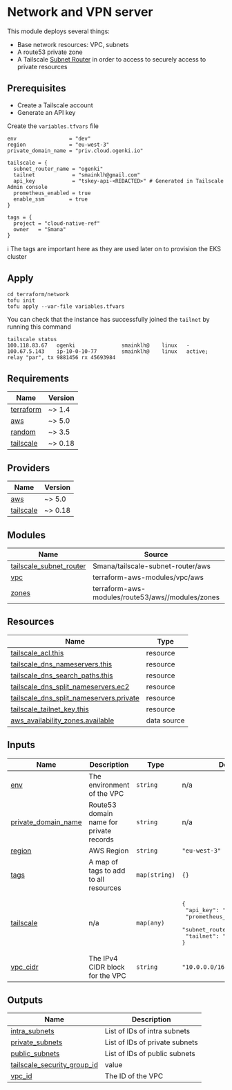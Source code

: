 # Network and VPN server

This module deploys several things:

* Base network resources: VPC, subnets
* A route53 private zone
* A Tailscale [Subnet Router](https://tailscale.com/kb/1019/subnets) in order to access to securely access to private resources

## Prerequisites

* Create a Tailscale account
* Generate an API key

Create the `variables.tfvars` file

```hcl
env                 = "dev"
region              = "eu-west-3"
private_domain_name = "priv.cloud.ogenki.io"

tailscale = {
  subnet_router_name = "ogenki"
  tailnet            = "smainklh@gmail.com"
  api_key            = "tskey-api-<REDACTED>" # Generated in Tailscale Admin console
  prometheus_enabled = true
  enable_ssm        = true
}

tags = {
  project = "cloud-native-ref"
  owner   = "Smana"
}

```

ℹ️ The tags are important here as they are used later on to provision the EKS cluster

## Apply

```console
cd terraform/network
tofu init
tofu apply --var-file variables.tfvars
```

You can check that the instance has successfully joined the `tailnet` by running this command

```console
tailscale status
100.118.83.67   ogenki               smainklh@    linux   -
100.67.5.143    ip-10-0-10-77        smainklh@    linux   active; relay "par", tx 9881456 rx 45693984
```

<!-- BEGIN_TF_DOCS -->
## Requirements

| Name | Version |
|------|---------|
| <a name="requirement_terraform"></a> [terraform](#requirement\_terraform) | ~> 1.4 |
| <a name="requirement_aws"></a> [aws](#requirement\_aws) | ~> 5.0 |
| <a name="requirement_random"></a> [random](#requirement\_random) | ~> 3.5 |
| <a name="requirement_tailscale"></a> [tailscale](#requirement\_tailscale) | ~> 0.18 |

## Providers

| Name | Version |
|------|---------|
| <a name="provider_aws"></a> [aws](#provider\_aws) | ~> 5.0 |
| <a name="provider_tailscale"></a> [tailscale](#provider\_tailscale) | ~> 0.18 |

## Modules

| Name | Source | Version |
|------|--------|---------|
| <a name="module_tailscale_subnet_router"></a> [tailscale\_subnet\_router](#module\_tailscale\_subnet\_router) | Smana/tailscale-subnet-router/aws | 1.1.0 |
| <a name="module_vpc"></a> [vpc](#module\_vpc) | terraform-aws-modules/vpc/aws | ~> 5.0 |
| <a name="module_zones"></a> [zones](#module\_zones) | terraform-aws-modules/route53/aws//modules/zones | ~> 5.0 |

## Resources

| Name | Type |
|------|------|
| [tailscale_acl.this](https://registry.terraform.io/providers/tailscale/tailscale/latest/docs/resources/acl) | resource |
| [tailscale_dns_nameservers.this](https://registry.terraform.io/providers/tailscale/tailscale/latest/docs/resources/dns_nameservers) | resource |
| [tailscale_dns_search_paths.this](https://registry.terraform.io/providers/tailscale/tailscale/latest/docs/resources/dns_search_paths) | resource |
| [tailscale_dns_split_nameservers.ec2](https://registry.terraform.io/providers/tailscale/tailscale/latest/docs/resources/dns_split_nameservers) | resource |
| [tailscale_dns_split_nameservers.private](https://registry.terraform.io/providers/tailscale/tailscale/latest/docs/resources/dns_split_nameservers) | resource |
| [tailscale_tailnet_key.this](https://registry.terraform.io/providers/tailscale/tailscale/latest/docs/resources/tailnet_key) | resource |
| [aws_availability_zones.available](https://registry.terraform.io/providers/hashicorp/aws/latest/docs/data-sources/availability_zones) | data source |

## Inputs

| Name | Description | Type | Default | Required |
|------|-------------|------|---------|:--------:|
| <a name="input_env"></a> [env](#input\_env) | The environment of the VPC | `string` | n/a | yes |
| <a name="input_private_domain_name"></a> [private\_domain\_name](#input\_private\_domain\_name) | Route53 domain name for private records | `string` | n/a | yes |
| <a name="input_region"></a> [region](#input\_region) | AWS Region | `string` | `"eu-west-3"` | no |
| <a name="input_tags"></a> [tags](#input\_tags) | A map of tags to add to all resources | `map(string)` | `{}` | no |
| <a name="input_tailscale"></a> [tailscale](#input\_tailscale) | n/a | `map(any)` | <pre>{<br>  "api_key": "",<br>  "prometheus_enabled": false,<br>  "subnet_router_name": "",<br>  "tailnet": ""<br>}</pre> | no |
| <a name="input_vpc_cidr"></a> [vpc\_cidr](#input\_vpc\_cidr) | The IPv4 CIDR block for the VPC | `string` | `"10.0.0.0/16"` | no |

## Outputs

| Name | Description |
|------|-------------|
| <a name="output_intra_subnets"></a> [intra\_subnets](#output\_intra\_subnets) | List of IDs of intra subnets |
| <a name="output_private_subnets"></a> [private\_subnets](#output\_private\_subnets) | List of IDs of private subnets |
| <a name="output_public_subnets"></a> [public\_subnets](#output\_public\_subnets) | List of IDs of public subnets |
| <a name="output_tailscale_security_group_id"></a> [tailscale\_security\_group\_id](#output\_tailscale\_security\_group\_id) | value |
| <a name="output_vpc_id"></a> [vpc\_id](#output\_vpc\_id) | The ID of the VPC |
<!-- END_TF_DOCS -->
